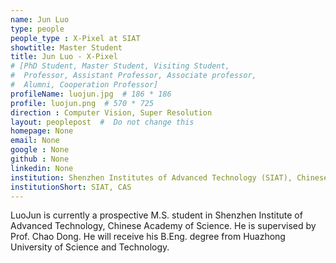 ```yaml
---
name: Jun Luo
type: people
people_type : X-Pixel at SIAT
showtitle: Master Student
title: Jun Luo - X-Pixel
# [PhD Student, Master Student, Visiting Student,
#  Professor, Assistant Professor, Associate professor,
#  Alumni, Cooperation Professor]
profileName: luojun.jpg  # 186 * 186
profile: luojun.png  # 570 * 725
direction : Computer Vision, Super Resolution
layout: peoplepost  #  Do not change this
homepage: None
email: None
google : None
github : None
linkedin: None
institution: Shenzhen Institutes of Advanced Technology (SIAT), Chinese Academy of Sciences (CAS)
institutionShort: SIAT, CAS
---
```


LuoJun is currently a prospective M.S. student in Shenzhen Institute of Advanced Technology, Chinese Academy of Science. He is supervised by Prof. Chao Dong. He will receive his B.Eng. degree from Huazhong University of Science and Technology.
 

